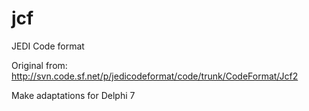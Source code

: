 # jcf
JEDI Code format

Original from:
http://svn.code.sf.net/p/jedicodeformat/code/trunk/CodeFormat/Jcf2

Make adaptations for Delphi 7
